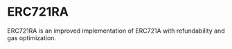# ERC721RA
ERC721RA is an improved implementation of ERC721A with refundability and gas optimization.
